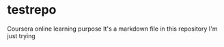 # testrepo
Coursera online learning purpose 
It's a markdown file in this repository
I'm just trying
